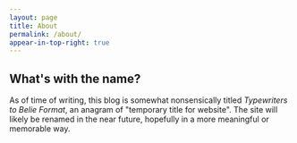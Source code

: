```yaml
---
layout: page
title: About
permalink: /about/
appear-in-top-right: true
---
```


## What's with the name?

As of time of writing, this blog is somewhat nonsensically titled _Typewriters to Belie Format_, an anagram of "temporary title for website". The site will likely be renamed in the near future, hopefully in a more meaningful or memorable way.